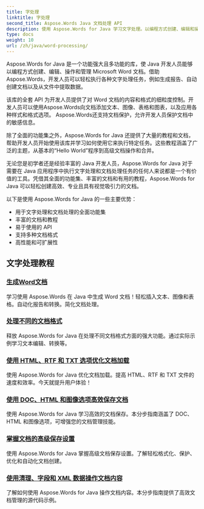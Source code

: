 ```yaml
---
title: 字处理
linktitle: 字处理
second_title: Aspose.Words Java 文档处理 API
description: 使用 Aspose.Words for Java 学习文字处理。以编程方式创建、编辑和操作文档。立即增强您的文档处理技能。
type: docs
weight: 10
url: /zh/java/word-processing/
---
```


Aspose.Words for Java 是一个功能强大且多功能的库，使 Java 开发人员能够以编程方式创建、编辑、操作和管理 Microsoft Word 文档。借助Aspose.Words，开发人员可以轻松执行各种文字处理任务，例如生成报告、自动创建文档以及从文件中提取数据。

该库的全套 API 为开发人员提供了对 Word 文档的内容和格式的细粒度控制。开发人员可以使用Aspose.Words向文档添加文本、图像、表格和图表，以及应用各种样式和格式选项。 Aspose.Words还支持文档保护，允许开发人员保护文档中的敏感信息。

除了全面的功能集之外，Aspose.Words for Java 还提供了大量的教程和文档，帮助开发人员开始使用该库并学习如何使用它来执行特定任务。这些教程涵盖了广泛的主题，从基本的“Hello World”程序到高级文档操作和合并。

无论您是初学者还是经验丰富的 Java 开发人员，Aspose.Words for Java 对于需要在 Java 应用程序中执行文字处理和文档处理任务的任何人来说都是一个有价值的工具。凭借其全面的功能集、丰富的文档和有用的教程，Aspose.Words for Java 可以轻松创建高效、专业且具有视觉吸引力的文档。

以下是使用 Aspose.Words for Java 的一些主要优势：

* 用于文字处理和文档处理的全面功能集
* 丰富的文档和教程
* 易于使用的 API
* 支持多种文档格式
* 高性能和可扩展性

## 文字处理教程

### [生成Word文档](./generate-word-document/)

学习使用 Aspose.Words 在 Java 中生成 Word 文档！轻松插入文本、图像和表格。自动化报告和转换。简化文档处理。
### [处理不同的文档格式](./handling-different-document-formats/)
释放 Aspose.Words for Java 在处理不同文档格式方面的强大功能。通过实际示例学习文本编辑、转换等。
### [使用 HTML、RTF 和 TXT 选项优化文档加载](./optimizing-document-loading-options/)
使用 Aspose.Words for Java 优化文档加载。提高 HTML、RTF 和 TXT 文件的速度和效率。今天就提升用户体验！
### [使用 DOC、HTML 和图像选项高效保存文档](./efficient-document-saving-options/)
使用 Aspose.Words for Java 学习高效的文档保存。本分步指南涵盖了 DOC、HTML 和图像选项，可增强您的文档管理技能。
### [掌握文档的高级保存设置](./mastering-advanced-save-settings/)
使用 Aspose.Words for Java 掌握高级文档保存设置。了解轻松格式化、保护、优化和自动化文档创建。
### [使用清理、字段和 XML 数据操作文档内容](./manipulating-document-content/)
了解如何使用 Aspose.Words for Java 操作文档内容。本分步指南提供了高效文档管理的源代码示例。